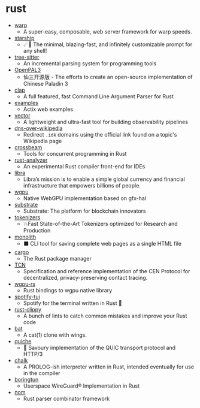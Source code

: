 # rust
- [warp](https://github.com/seanmonstar/warp)
  - A super-easy, composable, web server framework for warp speeds.
- [starship](https://github.com/starship/starship)
  - ☄🌌️ The minimal, blazing-fast, and infinitely customizable prompt for any shell!
- [tree-sitter](https://github.com/tree-sitter/tree-sitter)
  - An incremental parsing system for programming tools
- [OpenPAL3](https://github.com/dontpanic92/OpenPAL3)
  - 仙三开源版 - The efforts to create an open-source implementation of Chinese Paladin 3
- [clap](https://github.com/clap-rs/clap)
  - A full featured, fast Command Line Argument Parser for Rust
- [examples](https://github.com/actix/examples)
  - Actix web examples
- [vector](https://github.com/timberio/vector)
  - A lightweight and ultra-fast tool for building observability pipelines
- [dns-over-wikipedia](https://github.com/aaronjanse/dns-over-wikipedia)
  - Redirect `.idk` domains using the official link found on a topic's Wikipedia page
- [crossbeam](https://github.com/crossbeam-rs/crossbeam)
  - Tools for concurrent programming in Rust
- [rust-analyzer](https://github.com/rust-analyzer/rust-analyzer)
  - An experimental Rust compiler front-end for IDEs
- [libra](https://github.com/libra/libra)
  - Libra’s mission is to enable a simple global currency and financial infrastructure that empowers billions of people.
- [wgpu](https://github.com/gfx-rs/wgpu)
  - Native WebGPU implementation based on gfx-hal
- [substrate](https://github.com/paritytech/substrate)
  - Substrate: The platform for blockchain innovators
- [tokenizers](https://github.com/huggingface/tokenizers)
  - 💥Fast State-of-the-Art Tokenizers optimized for Research and Production
- [monolith](https://github.com/Y2Z/monolith)
  - ⬛️ CLI tool for saving complete web pages as a single HTML file
- [cargo](https://github.com/rust-lang/cargo)
  - The Rust package manager
- [TCN](https://github.com/TCNCoalition/TCN)
  - Specification and reference implementation of the CEN Protocol for decentralized, privacy-preserving contact tracing.
- [wgpu-rs](https://github.com/gfx-rs/wgpu-rs)
  - Rust bindings to wgpu native library
- [spotify-tui](https://github.com/Rigellute/spotify-tui)
  - Spotify for the terminal written in Rust 🚀
- [rust-clippy](https://github.com/rust-lang/rust-clippy)
  - A bunch of lints to catch common mistakes and improve your Rust code
- [bat](https://github.com/sharkdp/bat)
  - A cat(1) clone with wings.
- [quiche](https://github.com/cloudflare/quiche)
  - 🥧 Savoury implementation of the QUIC transport protocol and HTTP/3
- [chalk](https://github.com/rust-lang/chalk)
  - A PROLOG-ish interpreter written in Rust, intended eventually for use in the compiler
- [boringtun](https://github.com/cloudflare/boringtun)
  - Userspace WireGuard® Implementation in Rust
- [nom](https://github.com/Geal/nom)
  - Rust parser combinator framework
